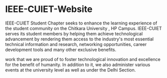# IEEE-CUIET-Website
IEEE-CUIET Student Chapter seeks to enhance the learning experience of the student community on the Chitkara University , HP Campus.
IEEE-CUIET serves its student members by helping them achieve technological advancement by rendering them access to the industry's most essential technical information and research, networking opportunities, career development tools and many other exclusive benefits.

work that we are proud of to foster technological innovation and excellence for the benefit of humanity. In addition to it, we also administer various events at the university level as well as under the Delhi Section.
